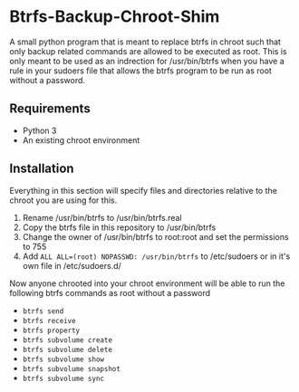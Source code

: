 # Btrfs-Backup-Chroot-Shim
A small python program that is meant to replace btrfs in chroot such that only backup related commands are allowed to be executed as root. This is only meant to be used as an indrection for /usr/bin/btrfs when you have a rule in your sudoers file that allows the btrfs program to be run as root without a password.

## Requirements
- Python 3
- An existing chroot environment

## Installation
Everything in this section will specify files and directories relative to the chroot you are using for this.

1. Rename /usr/bin/btrfs to /usr/bin/btrfs.real
2. Copy the btrfs file in this repository to /usr/bin/btrfs
3. Change the owner of /usr/bin/btrfs to root:root and set the permissions to 755
4. Add `ALL ALL=(root) NOPASSWD: /usr/bin/btrfs` to /etc/sudoers or in it's own file in /etc/sudoers.d/

Now anyone chrooted into your chroot environment will be able to run the following btrfs commands as root without a password
- `btrfs send`
- `btrfs receive`
- `btrfs property`
- `btrfs subvolume create`
- `btrfs subvolume delete`
- `btrfs subvolume show`
- `btrfs subvolume snapshot`
- `btrfs subvolume sync`
